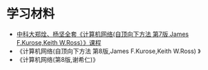 # 学习材料   

- [中科大郑烇、杨坚全套《计算机网络(自顶向下方法 第7版,James F.Kurose,Keith W.Ross）》课程](https://www.bilibili.com/video/BV1JV411t7ow?vd_source=e61ff8a7c464e9cce8ebda012dcfa0cf&spm_id_from=333.788.videopod.episodes&p=4)
- 《计算机网络(自顶向下方法 第8版,James F.Kurose,Keith W.Ross) 》
- 《计算机网络(第8版,谢希仁)》